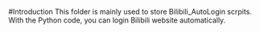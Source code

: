 #Introduction
This folder is mainly used to store Bilibili_AutoLogin scrpits.
With the Python code, you can login Bilibili website automatically.
